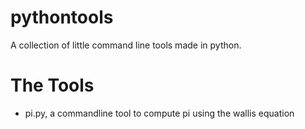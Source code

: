 # pythontools
A collection of little command line tools made in python.

# The Tools
- pi.py, a commandline tool to compute pi using the wallis equation
